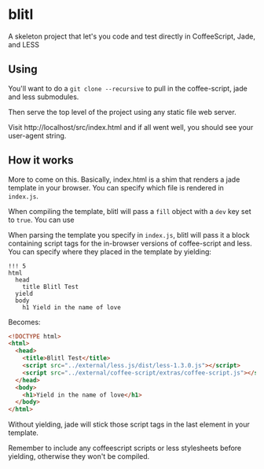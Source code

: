 blitl
=====

A skeleton project that let's you code and test directly in CoffeeScript, Jade, and LESS

## Using

You'll want to do a ```git clone --recursive``` to pull in the coffee-script, jade and less submodules.

Then serve the top level of the project using any static file web server.

Visit http://localhost/src/index.html and if all went well, you should see your user-agent string.

## How it works

More to come on this.  Basically, index.html is a shim that renders a jade template in your browser.
You can specify which file is rendered in ```index.js```.

When compiling the template, blitl will pass a ```fill``` object with a ```dev``` key set to ```true```.
You can use 

When parsing the template you specify in ```index.js```, blitl will pass it a block containing script
tags for the in-browser versions of coffee-script and less.  You can specify where they placed in the
template by yielding:

```jade
!!! 5
html
  head
    title Blitl Test
  yield
  body
    h1 Yield in the name of love
```

Becomes:

```html
<!DOCTYPE html>
<html>
  <head>
    <title>Blitl Test</title>
    <script src="../external/less.js/dist/less-1.3.0.js"></script>
    <script src="../external/coffee-script/extras/coffee-script.js"></script>
  </head>
  <body>
    <h1>Yield in the name of love</h1>
  </body>
</html>
```

Without yielding, jade will stick those script tags in the last element in your template.

Remember to include any coffeescript scripts or less stylesheets before yielding, otherwise
they won't be compiled.